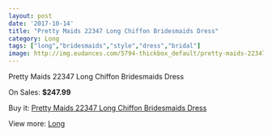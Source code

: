 ```yaml
---
layout: post
date: '2017-10-14'
title: "Pretty Maids 22347 Long Chiffon Bridesmaids Dress"
category: Long
tags: ["long","bridesmaids","style","dress","bridal"]
image: http://img.eudances.com/5794-thickbox_default/pretty-maids-22347-long-chiffon-bridesmaids-dress.jpg
---
```

Pretty Maids 22347 Long Chiffon Bridesmaids Dress

On Sales: **$247.99**
<a href="https://www.eudances.com/en/long/2028-pretty-maids-22347-long-chiffon-bridesmaids-dress.html"><amp-img layout="responsive" width="600" height="600" src="//img.eudances.com/5794-thickbox_default/pretty-maids-22347-long-chiffon-bridesmaids-dress.jpg" alt="Pretty Maids 22347 Long Chiffon Bridesmaids Dress 0" /></a>
<a href="https://www.eudances.com/en/long/2028-pretty-maids-22347-long-chiffon-bridesmaids-dress.html"><amp-img layout="responsive" width="600" height="600" src="//img.eudances.com/5795-thickbox_default/pretty-maids-22347-long-chiffon-bridesmaids-dress.jpg" alt="Pretty Maids 22347 Long Chiffon Bridesmaids Dress 1" /></a>

Buy it: [Pretty Maids 22347 Long Chiffon Bridesmaids Dress](https://www.eudances.com/en/long/2028-pretty-maids-22347-long-chiffon-bridesmaids-dress.html "Pretty Maids 22347 Long Chiffon Bridesmaids Dress")

View more: [Long](https://www.eudances.com/en/21-long "Long")